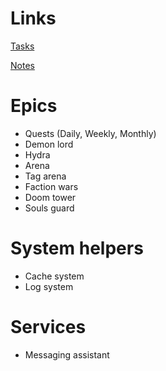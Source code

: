 
# Links

[Tasks](https://trello.com/b/qdmlcWUO/main-board)

[Notes](https://docs.google.com/document/d/1C7tJGxA2pyR1sg199nGUARYVfYpPSZ3VN1rhYFKvM1E/edit?usp=sharing)

# Epics

- Quests (Daily, Weekly, Monthly)
- Demon lord
- Hydra
- Arena
- Tag arena
- Faction wars
- Doom tower
- Souls guard

# System helpers

- Cache system
- Log system

# Services

-  Messaging assistant